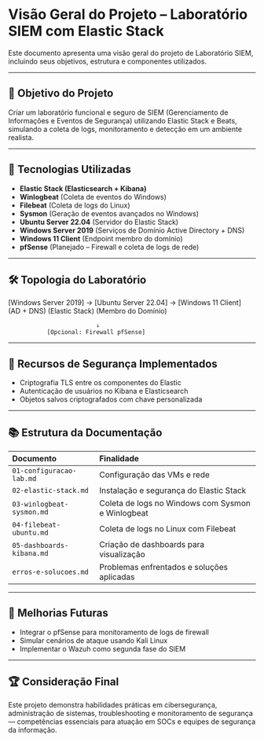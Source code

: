 # Visão Geral do Projeto – Laboratório SIEM com Elastic Stack

Este documento apresenta uma visão geral do projeto de Laboratório SIEM, incluindo seus objetivos, estrutura e componentes utilizados.

---

## 🎯 Objetivo do Projeto

Criar um laboratório funcional e seguro de SIEM (Gerenciamento de Informações e Eventos de Segurança) utilizando Elastic Stack e Beats, simulando a coleta de logs, monitoramento e detecção em um ambiente realista.

---

## 🧰 Tecnologias Utilizadas

- **Elastic Stack (Elasticsearch + Kibana)**
- **Winlogbeat** (Coleta de eventos do Windows)
- **Filebeat** (Coleta de logs do Linux)
- **Sysmon** (Geração de eventos avançados no Windows)
- **Ubuntu Server 22.04** (Servidor do Elastic Stack)
- **Windows Server 2019** (Serviços de Domínio Active Directory + DNS)
- **Windows 11 Client** (Endpoint membro do domínio)
- **pfSense** (Planejado – Firewall e coleta de logs de rede)

---

## 🛠️ Topologia do Laboratório

[Windows Server 2019]  →  [Ubuntu Server 22.04]  →  [Windows 11 Client]  
   (AD + DNS)              (Elastic Stack)           (Membro do Domínio)  

                             ↓  
               [Opcional: Firewall pfSense]

---

## 🔐 Recursos de Segurança Implementados

- Criptografia TLS entre os componentes do Elastic
- Autenticação de usuários no Kibana e Elasticsearch
- Objetos salvos criptografados com chave personalizada

---

## 📚 Estrutura da Documentação

| Documento | Finalidade |
|:----------|:-----------|
| `01-configuracao-lab.md` | Configuração das VMs e rede |
| `02-elastic-stack.md` | Instalação e segurança do Elastic Stack |
| `03-winlogbeat-sysmon.md` | Coleta de logs no Windows com Sysmon e Winlogbeat |
| `04-filebeat-ubuntu.md` | Coleta de logs no Linux com Filebeat |
| `05-dashboards-kibana.md` | Criação de dashboards para visualização |
| `erros-e-solucoes.md` | Problemas enfrentados e soluções aplicadas |

---

## 🚀 Melhorias Futuras

- Integrar o pfSense para monitoramento de logs de firewall
- Simular cenários de ataque usando Kali Linux
- Implementar o Wazuh como segunda fase do SIEM

---

## 🏆 Consideração Final

Este projeto demonstra habilidades práticas em cibersegurança, administração de sistemas, troubleshooting e monitoramento de segurança — competências essenciais para atuação em SOCs e equipes de segurança da informação.
